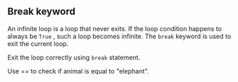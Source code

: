 ## Break keyword

An infinite loop is a loop that never exits. If the loop condition happens to always be `True` , such a loop becomes infinite. The `break` keyword is used to exit the current loop.  
  
Exit the loop correctly using `break` statement.  

<div class="hint">Use == to check if animal is equal to "elephant".</div>
